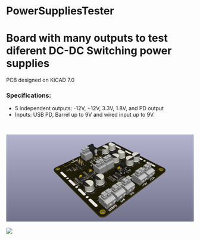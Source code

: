 # PowerSuppliesTester

# Board with many outputs to test diferent DC-DC Switching power supplies

PCB designed on KiCAD 7.0

### Specifications:
  - 5 independent outputs: -12V, +12V, 3.3V, 1.8V, and PD output
  - Inputs: USB PD, Barrel up to 9V and wired input up to 9V. 

 <br>
<p>
  <img  src="https://github.com/darioGg3/PowerSuppliesTester/blob/main/images/board.png">

<p>
  <img  src="https://github.com/darioGg3/Buck_Converter/blob/main/img/Schematic_img.png">
</p>

 
